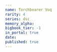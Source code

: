 ```yaml
---
name: Torchbearer Voq
rarity: 4
series: dsc
memory_alpha:
bigbook_tier: -1
in_portal: true
date:
published: true
---
```



